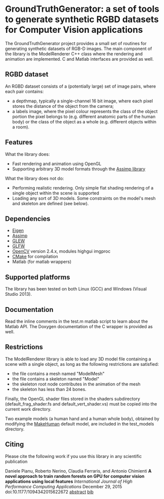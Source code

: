 # GroundTruthGenerator: a set of tools to generate synthetic RGBD datasets for Computer Vision applications

The GroundTruthGenerator project provides a small set of routines for generating synthetic datasets of RGB-D images. The main component of the library is the ModelRenderer C++ class where the rendering and animation are implemented. C and Matlab interfaces are provided as well.

## RGBD dataset
An RGBD dataset consists of a (potentially large) set of image pairs, where each pair contains:
- a depthmap, typically a single-channel 16 bit image, where each pixel stores the distance of the object from the camera;
- a labels image, where the pixel colour represents the class of the object portion the pixel belongs to (e.g. different anatomic parts of the human body) or the class of the object as a whole (e.g. different objects within a room).

## Features
What the library does:
- Fast rendering and animation using OpenGL
- Supporting arbitrary 3D model formats through the [Assimp library ](http://www.assimp.org/)

What the library does not do:
- Performing realistic rendering. Only simple flat shading rendering of a single object within the scene is supported
- Loading any sort of 3D models. Some constraints on the model's mesh and skeleton are defined (see below).
 
## Dependencies
- [Eigen](http://eigen.tuxfamily.org/index.php?title=Main_Page)
- [Assimp](http://www.assimp.org/)
- [GLEW](http://glew.sourceforge.net/)
- [GLFW](http://www.glfw.org/)
- [OpenCV](http://opencv.org/) version 2.4.x, modules highgui imgproc
- [CMake](https://cmake.org/) for compilation
- Matlab (for matlab wrappers) 

## Supported platforms
The library has been tested on both Linux (GCC) and Windows (Visual Studio 2013).

## Documentation
Read the inline comments in the test.m matlab script to learn about the Matlab API. The Doxygen documentation of the C wrapper is provided as well.

## Restrictions
The ModelRenderer library is able to load any 3D model file containing a scene with a single object, as long as the following restrictions are satisfied:
- the file contains a mesh named "ModelMesh"
- the file contains a skeleton named "Model"
- the skeleton root node contributes in the animation of the mesh
- the skeleton has less than 24 bones.

Finally, the OpenGL shader files stored in the shaders subdirectory (default_frag_shader.fs and default_vert_shader.vs) must be copied into the current work directory.

Two example models (a human hand and a human whole body), obtained by modifying the [MakeHuman](http://www.makehuman.org/) default model, are included in the test_models directory.

## Citing
Please cite the following work if you use this library in any scientific publication

Daniele Pianu, Roberto Nerino, Claudia Ferraris, and Antonio Chimienti 
**A novel approach to train random forests on GPU for computer vision applications using local features**
*International Journal of High Performance Computing Applications*
December 29, 2015 doi:10.1177/1094342015622672
[abstract](http://hpc.sagepub.com/content/early/2015/12/29/1094342015622672.abstract) [bib](http://hpc.sagepub.com/citmgr?type=bibtex&gca=sphpc%3B1094342015622672v1)
